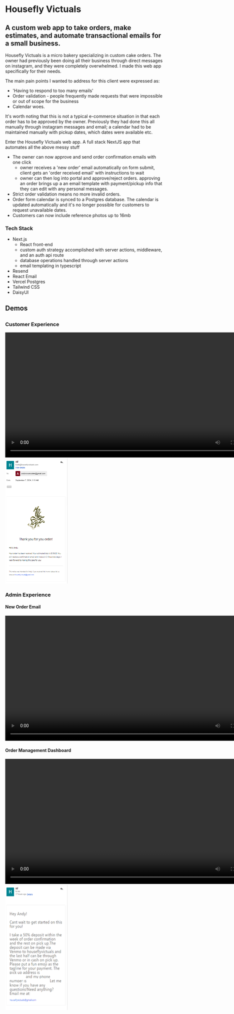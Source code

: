<h1>Housefly Victuals</h1>
<h2>A custom web app to take orders, make estimates, and automate transactional emails for a small business.</h2>

<p>Housefly Victuals is a micro bakery specializing in custom cake orders. The owner had previously been doing all their business through direct messages on instagram,
and they were completely overwhelmed. I made this web app specifically for their needs.</p>

<p>The main pain points I wanted to address for this client were expressed as: </p>
<ul>
    <li> 'Having to respond to too many emails'</li>
    <li> Order validation - people frequently made requests that were impossible or out of scope for the business</li>
    <li> Calendar woes. </li>
</ul>

<p>It's worth noting that this is not a typical e-commerce situation in that each order has to be approved by the owner. Previously they had done this all manually through instagram messages and email; a calendar had to be maintained manually with pickup dates, which dates were available etc. </p>

<p>Enter the Housefly Victuals web app. A full stack NextJS app that automates all the above messy stuff</p>
<ul>
    <li>The owner can now approve and send order confirmation emails with one click
        <ul>
        <li>owner receives a 'new order' email automatically on form submit, client gets an 'order received email' with instructions to wait</li>
        <li>owner can then log into portal and approve/reject orders. approving an order brings up a an email template with payment/pickup info that they can edit with any personal messages.</li>
        </ul>
    </li>
    <li>Strict order validation means no more invalid orders.</li>
    <li>Order form calendar is synced to a Postgres database. The calendar is updated automatically and it's no longer possible for customers to request unavailable dates.</li>
    <li>Customers can now include reference photos up to 16mb</li>
</ul>

<h3>Tech Stack</h3>
<ul>
<li>Next.js
    <ul>
    <li>React front-end</li>
    <li>custom auth strategy accomplished with server actions, middleware, and an auth api route</li>
    <li>database operations handled through server actions</li>
    <li>email templating in typescript</li>
    </ul>
</li>
<li>Resend</li>
<li>React Email</li>
<li>Vercel Postgres</li>
<li>Tailwind CSS</li>
<li>DaisyUI</li>
</ul>

<h2>Demos<h2>

<h3>Customer Experience</h3>
<div>
<video src="https://github.com/user-attachments/assets/96f707c8-7fdc-4ce2-9522-8399ed3ff2c8" width="800" height="400" controls></video><img src="./public/orderReceivedBody.png" width="200" height="400"/>

</div>
<h3>Admin Experience</h3>
<div>
<h4>New Order Email<h4>    
<video src="https://github.com/user-attachments/assets/f0302b6f-d5be-4842-8ef6-a2a2ce570df2" width="800" height="400" controls></video>
<h4>Order Management Dashboard</h4>
<video src="https://github.com/user-attachments/assets/15710151-6bb5-4a81-a8de-1ea41950a4b4" width="800" height="400" controls></video><img src="./public/orderConfirmed.png" width="200" height="400"/>
</div>





